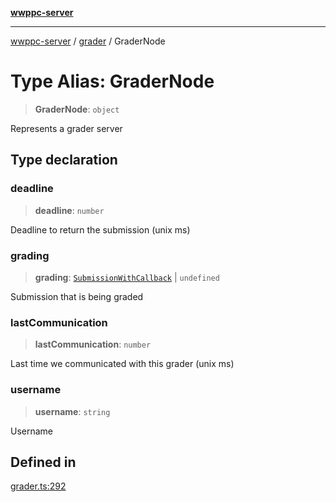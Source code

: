 [**wwppc-server**](../../README.md)

***

[wwppc-server](../../modules.md) / [grader](../README.md) / GraderNode

# Type Alias: GraderNode

> **GraderNode**: `object`

Represents a grader server

## Type declaration

### deadline

> **deadline**: `number`

Deadline to return the submission (unix ms)

### grading

> **grading**: [`SubmissionWithCallback`](SubmissionWithCallback.md) \| `undefined`

Submission that is being graded

### lastCommunication

> **lastCommunication**: `number`

Last time we communicated with this grader (unix ms)

### username

> **username**: `string`

Username

## Defined in

[grader.ts:292](https://github.com/WWPPC/WWPPC-server/blob/8fa1fab7588b7cc0d91c585786635fd288d3453c/src/grader.ts#L292)
